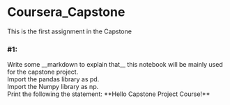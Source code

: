 # Coursera_Capstone
This is the first assignment in the Capstone  
<div class="alert alert-danger alertdanger" style="margin-top: 20px">
<h3>  #1:</h3>
Write some __markdown to explain that__ this notebook will be mainly used for the capstone project. </br>
Import the pandas library as pd.</br>
Import the Numpy library as np.</br>
Print the following the statement: **Hello Capstone Project Course!**
